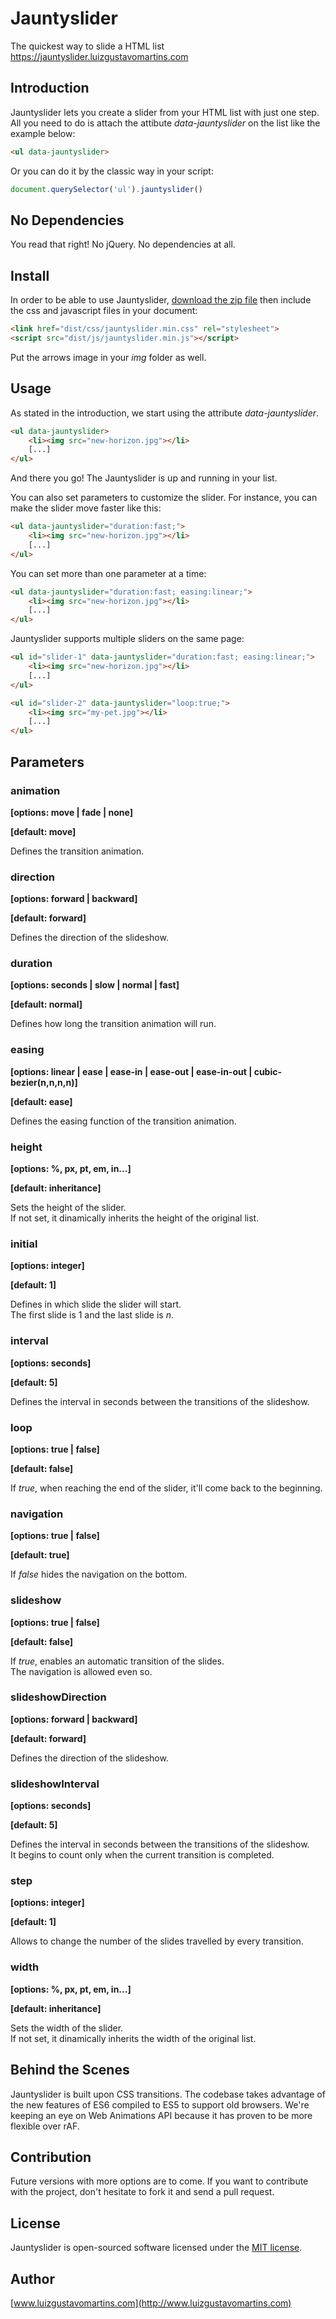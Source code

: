 # Jauntyslider
The quickest way to slide a HTML list<br>https://jauntyslider.luizgustavomartins.com

## Introduction
Jauntyslider lets you create a slider from your HTML list with just one step. All you need to do is attach the attibute *data-jauntyslider* on the  list like the example below:

```html
<ul data-jauntyslider>
```

Or you can do it by the classic way in your script:

```js
document.querySelector('ul').jauntyslider()
```

## No Dependencies
You read that right! No jQuery. No dependencies at all.<br>

## Install
In order to be able to use Jauntyslider, [download the zip file](https://github.com/realmocaccino/jauntyslider/archive/master.zip) then include the css and javascript files in your document:

```html
<link href="dist/css/jauntyslider.min.css" rel="stylesheet">
<script src="dist/js/jauntyslider.min.js"></script>
```

Put the arrows image in your *img* folder as well.

## Usage
As stated in the introduction, we start using the attribute *data-jauntyslider*.

```html
<ul data-jauntyslider>
	<li><img src="new-horizon.jpg"></li>
	[...]
</ul>
```

And there you go! The Jauntyslider is up and running in your list.

You can also set parameters to customize the slider. For instance, you can make the slider move faster like this:

```html
<ul data-jauntyslider="duration:fast;">
	<li><img src="new-horizon.jpg"></li>
	[...]
</ul>
```

You can set more than one parameter at a time:

```html
<ul data-jauntyslider="duration:fast; easing:linear;">
	<li><img src="new-horizon.jpg"></li>
	[...]
</ul>
```

Jauntyslider supports multiple sliders on the same page:

```html
<ul id="slider-1" data-jauntyslider="duration:fast; easing:linear;">
	<li><img src="new-horizon.jpg"></li>
	[...]
</ul>

<ul id="slider-2" data-jauntyslider="loop:true;">
	<li><img src="my-pet.jpg"></li>
	[...]
</ul>
```

## Parameters

### animation

**[options: move | fade | none]**

**[default: move]**

Defines the transition animation.

### direction

**[options: forward | backward]**

**[default: forward]**

Defines the direction of the slideshow.

### duration

**[options: seconds | slow | normal | fast]**

**[default: normal]**

Defines how long the transition animation will run.

### easing

**[options: linear | ease | ease-in | ease-out | ease-in-out | cubic-bezier(n,n,n,n)]**

**[default: ease]**

Defines the easing function of the transition animation.

### height

**[options: %, px, pt, em, in...]**

**[default: inheritance]**

Sets the height of the slider.<br>
If not set, it dinamically inherits the height of the original list.

### initial

**[options: integer]**

**[default: 1]**

Defines in which slide the slider will start.<br>
The first slide is 1 and the last slide is *n*.

### interval

**[options: seconds]**

**[default: 5]**

Defines the interval in seconds between the transitions of the slideshow.

### loop

**[options: true | false]**

**[default: false]**

If *true*, when reaching the end of the slider, it'll come back to the beginning.

### navigation

**[options: true | false]**

**[default: true]**

If *false* hides the navigation on the bottom.

### slideshow

**[options: true | false]**

**[default: false]**

If *true*, enables an automatic transition of the slides.<br>
The navigation is allowed even so.

### slideshowDirection

**[options: forward | backward]**

**[default: forward]**

Defines the direction of the slideshow.

### slideshowInterval

**[options: seconds]**

**[default: 5]**

Defines the interval in seconds between the transitions of the slideshow.<br>
It begins to count only when the current transition is completed.

### step

**[options: integer]**

**[default: 1]**

Allows to change the number of the slides travelled by every transition.

### width

**[options: %, px, pt, em, in...]**

**[default: inheritance]**

Sets the width of the slider.<br>
If not set, it dinamically inherits the width of the original list.

## Behind the Scenes
Jauntyslider is built upon CSS transitions. The codebase takes advantage of the new features of ES6 compiled to ES5 to support old browsers. We're keeping an eye on Web Animations API because it has proven to be more flexible over rAF.

## Contribution
Future versions with more options are to come. If you want to contribute with the project, don't hesitate to fork it and send a pull request.<br>

## License
Jauntyslider is open-sourced software licensed under the [MIT license](http://opensource.org/licenses/MIT).

## Author
[www.luizgustavomartins.com](http://www.luizgustavomartins.com)

